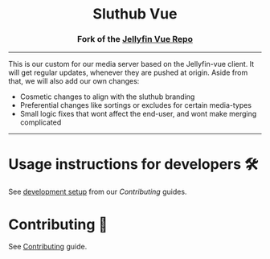 <h1 align="center">Sluthub Vue</h1>

<h3 align="center">Fork of the <a href="https://github.com/jellyfin/jellyfin-vue">Jellyfin Vue Repo</a></h3>

---


This is our custom for our media server based on the Jellyfin-vue client. It will get regular updates, whenever they are pushed at origin. Aside from that, we will also add our own changes:

- Cosmetic changes to align with the sluthub branding
- Preferential changes like sortings or excludes for certain media-types
- Small logic fixes that wont affect the end-user, and wont make merging complicated

---

# Usage instructions for developers 🛠

See [development setup](https://github.com/jellyfin/jellyfin-vue/wiki/Contributing#development-setup) from our *Contributing* guides.

# Contributing 🤝

See [Contributing](https://github.com/jellyfin/jellyfin-vue/wiki/Contributing) guide.
